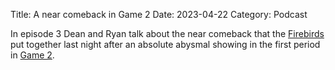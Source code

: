 Title: A near comeback in Game 2
Date: 2023-04-22
Category: Podcast

In episode 3 Dean and Ryan talk about the near comeback that the [Firebirds](https://cvfirebirds.com/) put together last night after an absolute abysmal showing in the first period in [Game 2](https://theahl.com/stats/game-center/1025091).
